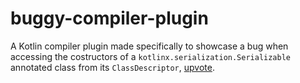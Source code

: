 # buggy-compiler-plugin
A Kotlin compiler plugin made specifically to showcase a bug when accessing the costructors of a `kotlinx.serialization.Serializable` annotated class from its `ClassDescriptor`, [upvote](https://youtrack.jetbrains.com/issue/KT-39491).
